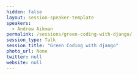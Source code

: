 ```yaml
---
hidden: false
layout: session-speaker-template
speakers: 
  - Andrew Aikman
permalink: /sessions/green-coding-with-django/
session_type: Talk
session_title: "Green Coding with django"
photo_url: None
twitter: null
website: null
---
```


